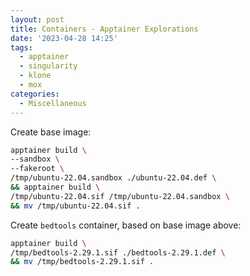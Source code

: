 ```yaml
---
layout: post
title: Containers - Apptainer Explorations
date: '2023-04-28 14:25'
tags: 
  - apptainer
  - singularity
  - klone
  - mox
categories: 
  - Miscellaneous
---
```



Create base image:

```bash
apptainer build \
--sandbox \
--fakeroot \
/tmp/ubuntu-22.04.sandbox ./ubuntu-22.04.def \
&& apptainer build \
/tmp/ubuntu-22.04.sif /tmp/ubuntu-22.04.sandbox \
&& mv /tmp/ubuntu-22.04.sif .
```

Create `bedtools` container, based on base image above:

```bash
apptainer build \
/tmp/bedtools-2.29.1.sif ./bedtools-2.29.1.def \
&& mv /tmp/bedtools-2.29.1.sif .
```



